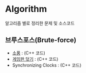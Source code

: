 # Algorithm
알고리즘 별로 정리한 문제 및 소스코드

## 브루스포스(Brute-force)
* [소풍](https://algospot.com/judge/problem/read/PICNIC/) : (C++ 코드)
* [게임판 덮기](https://algospot.com/judge/problem/read/PICNIC/) : (C++ 코드)
* Synchronizing Clocks : (C++ 코드)
